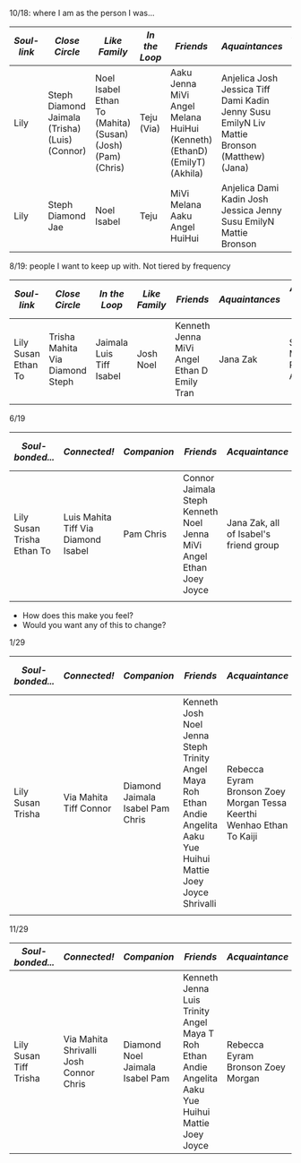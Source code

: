 
10/18: where I am as the person I was...

| *Soul-link* | *Close Circle*                                 | *Like Family*                                              | *In the Loop* | *Friends*                                                                 | *Aquaintances*                                                                              | *Always with me!* |
| ----------- | ---------------------------------------------- | ---------------------------------------------------------- | ------------- | ------------------------------------------------------------------------- | ------------------------------------------------------------------------------------------- | ----------------- |
| Lily        | Steph Diamond Jaimala (Trisha) (Luis) (Connor) | Noel Isabel Ethan To (Mahita) (Susan) (Josh) (Pam) (Chris) | Teju (Via)    | Aaku Jenna MiVi Angel  Melana HuiHui (Kenneth) (EthanD) (EmilyT) (Akhila) | Anjelica Josh Jessica Tiff Dami Kadin Jenny Susu EmilyN Liv Mattie Bronson (Matthew) (Jana) | (Maya) (Roh)      |
| Lily        | Steph Diamond Jae                              | Noel Isabel                                                | Teju          | MiVi Melana Aaku Angel HuiHui                                             | Anjelica Dami Kadin Josh Jessica Jenny Susu EmilyN Mattie Bronson                           |                   |


8/19: people I want to keep up with. Not tiered by frequency

| *Soul-link*             | *Close Circle*                  | *In the Loop*            | *Like Family* | *Friends*                                   | *Aquaintances* | *Always with me!*        |
| ----------------------- | ------------------------------- | ------------------------ | ------------- | ------------------------------------------- | -------------- | ------------------------ |
| Lily Susan <br>Ethan To | Trisha Mahita Via Diamond Steph | Jaimala Luis Tiff Isabel | Josh Noel     | Kenneth Jenna MiVi Angel Ethan D Emily Tran | Jana Zak       | Shrivalli Maya Roh Andie |
|                         |                                 |                          |               |                                             |                |                          |
6/19

| *Soul-bonded...*               | *Connected!*                        | *Companion* | *Friends*                                                            | *Acquaintance*                         | *Out of Touch Friends*         |
| ------------------------------ | ----------------------------------- | ----------- | -------------------------------------------------------------------- | -------------------------------------- | ------------------------------ |
| Lily Susan  Trisha<br>Ethan To | Luis Mahita Tiff Via Diamond Isabel | Pam Chris   | Connor Jaimala Steph Kenneth Noel Jenna  MiVi Angel Ethan Joey Joyce | Jana Zak, all of Isabel's friend group | Shrivalli  Josh Maya Roh Andie |
|                                |                                     |             |                                                                      |                                        |                                |
- How does this make you feel?
- Would you want any of this to change?

1/29

| *Soul-bonded...*   | *Connected!*           | *Companion*                       | *Friends*                                                                                                             | *Acquaintance*                                                        | *Out of Touch* |
| ------------------ | ---------------------- | --------------------------------- | --------------------------------------------------------------------------------------------------------------------- | --------------------------------------------------------------------- | -------------- |
| Lily Susan  Trisha | Via Mahita Tiff Connor | Diamond  Jaimala Isabel Pam Chris | Kenneth Josh Noel Jenna Steph Trinity Angel Maya Roh Ethan Andie Angelita Aaku Yue Huihui Mattie Joey Joyce Shrivalli | Rebecca Eyram Bronson Zoey Morgan Tessa Keerthi Wenhao Ethan To Kaiji | Luis           |
|                    |                        |                                   |                                                                                                                       |                                                                       |                |

11/29

| *Soul-bonded...*       | *Connected!*                           | *Companion*                     | *Friends*                                                                                          | *Acquaintance*                    |
| ---------------------- | -------------------------------------- | ------------------------------- | -------------------------------------------------------------------------------------------------- | --------------------------------- |
| Lily Susan Tiff Trisha | Via Mahita Shrivalli Josh Connor Chris | Diamond Noel Jaimala Isabel Pam | Kenneth Jenna Luis Trinity Angel Maya T Roh Ethan Andie Angelita Aaku Yue Huihui Mattie Joey Joyce | Rebecca Eyram Bronson Zoey Morgan |
